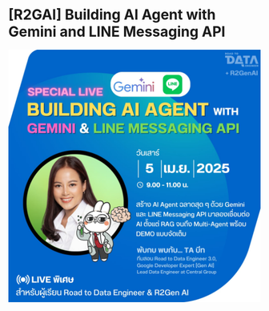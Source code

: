 # [R2GAI] Building AI Agent with Gemini and LINE Messaging API

![R2GAI Line Bot with Gemini](images/title.jpeg)


